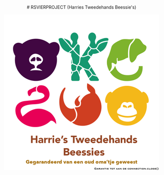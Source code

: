 
<p align="center">
  # RSVIERPROJECT 
  (Harries Tweedehands Beessie's)
</p>
<p align = "center">
  <img src="Oplevering%201%20-%20logo.jpg" width="500"/>
</p>
